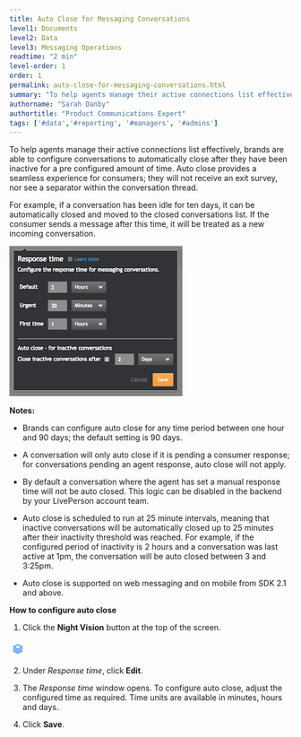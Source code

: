 ```yaml
---
title: Auto Close for Messaging Conversations
level1: Documents
level2: Data
level3: Messaging Operations
readtime: "2 min"
level-order: 1
order: 1
permalink: auto-close-for-messaging-conversations.html
summary: "To help agents manage their active connections list effectively, brands are able to configure conversations to automatically close after they have been inactive for a pre configured amount of time."
authorname: "Sarah Danby"
authortitle: "Product Communications Expert"
tags: ['#data','#reporting', '#managers', '#admins']
---
```


To help agents manage their active connections list effectively, brands are able to configure conversations to automatically close after they have been inactive for a pre configured amount of time. Auto close provides a seamless experience for consumers; they will not receive an exit survey, nor see a separator within the conversation thread.

For example, if a conversation has been idle for ten days, it can be automatically closed and moved to the closed conversations list. If the consumer sends a message after this time, it will be treated as a new incoming conversation.  

![Autoclose](img/autoclose.png)

**Notes:**

* Brands can configure auto close for any time period between one hour and 90 days; the default setting is 90 days.

* A conversation will only auto close if it is pending a consumer response; for conversations pending an agent response, auto close will not apply.

* By default a conversation where the agent has set a manual response time will not be auto closed. This logic can be disabled in the backend by your LivePerson account team.

* Auto close is scheduled to run at 25 minute intervals, meaning that inactive conversations will be automatically closed up to 25 minutes after their inactivity threshold was reached. For example, if the configured period of inactivity is 2 hours and a conversation was last active at 1pm, the conversation will be auto closed between 3 and 3:25pm.  

* Auto close is supported on web messaging and on mobile from SDK 2.1 and above.

**How to configure auto close**

1. Click the **Night Vision** button at the top of the screen.

![Nightvision Example](img/nightvision.png)

2. Under *Response time*, click **Edit**.

3. The *Response time* window opens. To configure auto close, adjust the configured time as required. Time units are available in minutes, hours and days.

4. Click **Save**.
